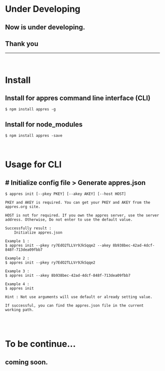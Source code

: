 # Under Developing
## Now is under developing.
## Thank you
---
<br/>

# Install

## Install for appres command line interface (CLI)
```
$ npm install appres -g
```
## Install for node_modules
```
$ npm install appres -save
```
<br/>

# Usage for CLI
## # Initialize config file > Generate appres.json
    $ appres init [--pkey PKEY] [--akey AKEY] [--host HOST]

    PKEY and AKEY is required. You can get your PKEY and AKEY from the appres.org site.

    HOST is not for required. If you own the appres server, use the server address. Otherwise, Do not enter to use the default value.

    Successfully result :
        Initialize appres.json
    
    Example 1 :
    $ appres init --pkey ry7EdO2TLLVr9JkSqqe2 --akey 8b938bec-42ad-4dcf-848f-713dea09fbb7

    Example 2 :
    $ appres init --pkey ry7EdO2TLLVr9JkSqqe2

    Example 3 :
    $ appres init --akey 8b938bec-42ad-4dcf-848f-713dea09fbb7

    Example 4 :
    $ appres init

    Hint : Not use arguments will use default or already setting value.

    If successful, you can find the appres.json file in the current working path.


<br />
<br />

# To be continue...
## coming soon.